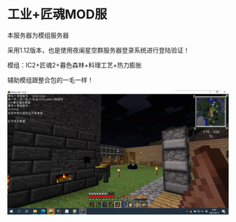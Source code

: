 # 工业+匠魂MOD服

本服务器为模组服务器

采用1.12版本，也是使用夜阑星空群服务器登录系统进行登陆验证！

模组：IC2+匠魂2+暮色森林+料理工艺+热力膨胀

辅助模组跟整合包的一毛一样！

![image-20210211080028147](README.assets/image-20210211080028147.png)